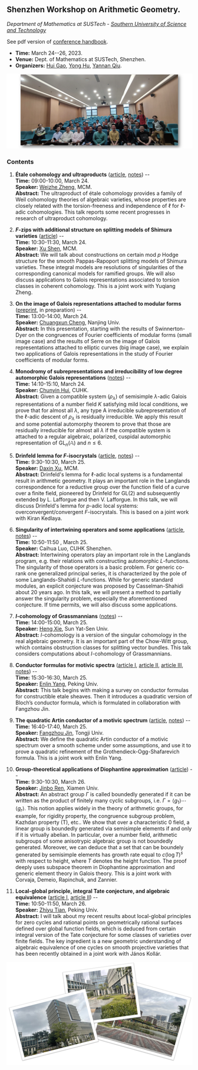 <head>
    <script src="https://cdn.mathjax.org/mathjax/latest/MathJax.js?config=TeX-AMS-MML_HTMLorMML" type="text/javascript"></script>
    <script type="text/x-mathjax-config">
        MathJax.Hub.Config({
            tex2jax: {
            skipTags: ['script', 'noscript', 'style', 'textarea', 'pre'],
            inlineMath: [['$','$']]
            }
        });
    </script>
</head>


## Shenzhen Workshop on Arithmetic Geometry.

_Department of Mathematics at SUSTech - [Southern University of Science and Technology](https://math.sustech.edu.cn/conference/12651.html)_

See pdf version of [conference handbook](././handbook.pdf).

- **Time:** March 24--26, 2023.
- **Venue:** Dept. of Mathematics at SUSTech, Shenzhen.
- **Organizers:** [Hui Gao](https://huigaomath.github.io/), [Yong Hu](https://math.sustech.edu.cn/c/huyong?lang=en), [Yannan Qiu](https://math.sustech.edu.cn/c/qiuyannan?lang=en).

![group](././group.png)

### Contents

1. **Étale cohomology and ultraproducts** ([article](https://link.springer.com/article/10.1007/s00229-020-01234-x), [notes](././Zheng.pdf)) -- <br/>
**Time:** 09:00-10:00, March 24. <br/>
**Speaker:** [Weizhe Zheng](https://server.mcm.ac.cn/~zheng/), MCM. <br/>
**Abstract:** The ultraproduct of étale cohomology provides a family of Weil cohomology theories of algebraic varieties, whose properties are closely related with the torsion-freeness and independence of $\ell$ for $\ell$-adic cohomologies. This talk reports some recent progresses in research of ultraproduct cohomology.


2. **_F_-zips with additional structure on splitting models of Shimura varieties** ([article](https://arxiv.org/abs/2212.13763)) -- <br/>
**Time:** 10:30-11:30, March 24. <br/>
**Speaker:** [Xu Shen](http://www.mcm.ac.cn/people/members/202012/t20201207_599977.html), MCM. <br/>
**Abstract:** We will talk about constructions on certain mod _p_ Hodge structure for the smooth Pappas-Rapoport splitting models of Shimura varieties. These integral models are resolutions of singularities of the corresponding canonical models for ramified groups. We will also discuss applications to Galois representations associated to torsion classes in coherent cohomology. This is a joint work with Yuqiang Zheng.


3. **On the image of Galois representations attached to modular forms** ([preprint](././Cheng.pdf), in preparation) -- <br/>
**Time:** 13:00-14:00, March 24. <br/>
**Speaker:** [Chuangxun Cheng](http://maths.nju.edu.cn/~ccheng/), Nanjing Univ. <br/>
**Abstract:** In this presentation, starting with the results of Swinnerton-Dyer on the congruences of Fourier coefficients of modular forms (small image case) and the results of Serre on the image of Galois representations attached to elliptic curves (big image case), we explain two applications of Galois representations in the study of Fourier coefficients of modular forms.



4. **Monodromy of subrepresentations and irreducibility of low degree automorphic Galois representations** ([notes](././Hui.pdf)) -- <br/>
**Time:** 14:10-15:10, March 24. <br/>
**Speaker:** [Chunyin Hui](https://www.math.cuhk.edu.hk/alumni/hui-chun-yin), CUHK. <br/>
**Abstract:** Given a compatible system $(\rho_{\lambda})$ of semisimple $\lambda$-adic Galois representations of a number field $K$ satisfying mild local conditions, we prove that for almost all $\lambda$, any type A irreducible subrepresentation of the $\ell$-adic descent of $\rho_{\lambda}$ is residually irreducible. We apply this result and some potential automorphy theorem to prove that those are residually irreducible for almost all $\lambda$ if the compatible system is attached to a regular algebraic, polarized, cuspidal automorphic representation of $\mathrm{GL}_{n}(\mathbb{A})$ and $n\leqslant 6$.

5. **Drinfeld lemma for _F_-isocrystals** ([article](https://arxiv.org/abs/2210.14872), [notes](././Xu.pdf)) -- <br/>
**Time:** 9:30-10:30, March 25. <br/>
**Speaker:** [Daxin Xu](http://www.mcm.ac.cn/people/members/202012/t20201207_599986.html), MCM. <br/>
**Abstract:** Drinfeld's lemma for $\ell$-adic local systems is a fundamental result in arithmetic geometry. It plays an important role in the Langlands correspondence for a reductive group over the function field of a curve over a finite field, pioneered by Drinfeld for GL(2) and subsequently extended by L. Lafforgue and then V. Lafforgue. In this talk, we will discuss Drinfeld's lemma for _p_-adic local systems: overconvergent/convergent _F_-isocrystals. This is based on a joint work with Kiran Kedlaya.

6. **Singularity of intertwining operators and some applications** ([article](https://arxiv.org/abs/2112.03531), [notes](././Luo.pdf)) -- <br/>
**Time:** 10:50-11:50 , March 25. <br/>
**Speaker:** Caihua Luo, CUHK Shenzhen. <br/>
**Abstract:** Intertwining operators play an important role in the Langlands program, e.g. their relations with constructing automorphic _L_-functions. The singularity of those operators is a basic problem. For generic co-rank one generalized principal series, it is characterized by the pole of some Langlands-Shahidi _L_-functions. While for generic standard modules, an explicit conjecture was proposed by Casselman-Shahidi about 20 years ago. In this talk, we will present a method to partially answer the singularity problem, especially the aforementioned conjecture. If time permits, we will also discuss some applications.


7. **_I_-cohomology of Grassmannians** ([notes](././Xie.pdf)) -- <br/>
**Time:** 14:00-15:00, March 25. <br/>
**Speaker:** [Heng Xie](https://sites.google.com/site/xieheng16/), Sun Yat-Sen Univ. <br/>
**Abstract:** _I_-cohomology is a version of the singular cohomology in the real algebraic geometry. It is an important part of the Chow-Witt group, which contains obstruction classes for splitting vector bundles. This talk considers computations about _I_-cohomology of Grassmannians.

8. **Conductor formulas for motivic spectra** ([article I](https://www.ams.org/journals/tran/2020-373-10/S0002-9947-2020-08187-2/S0002-9947-2020-08187-2.pdf), [article II](https://arxiv.org/abs/2209.11086), [article III](https://arxiv.org/abs/2211.10985), [notes](././Yang.pdf)) -- <br/>
**Time:** 15:30-16:30, March 25. <br/>
**Speaker:** [Enlin Yang](https://www.math.pku.edu.cn/teachers/yangenlin/ely.htm), Peking Univ. <br/>
**Abstract:** This talk begins with making a survey on conductor formulas for constructible etale sheaves. Then it introduces a quadratic version of Bloch’s conductor formula, which is formulated in collaboration with Fangzhou Jin.

9. **The quadratic Artin conductor of a motivic spectrum** ([article](https://arxiv.org/abs/2211.10985), [notes](././Jin.pdf)) -- <br/>
**Time:** 16:40-17:40, March 25. <br/>
**Speaker:** [Fangzhou Jin](https://fangzhoujin.github.io), Tongji Univ. <br/>
**Abstract:** We define the quadratic Artin conductor of a motivic spectrum over a smooth scheme under some assumptions, and use it to prove a quadratic refinement of the Grothendieck-Ogg-Shafarevich formula. This is a joint work with Enlin Yang.


10. **Group-theoretical applications of Diophantine approximation** ([article](https://link.springer.com/article/10.1007/s00222-021-01064-y)) -- <br/>
**Time:** 9:30-10:30, March 26. <br/>
**Speaker:** [Jinbo Ren](https://math.xmu.edu.cn/info/1081/18819.htm), Xiamen Univ. <br/>
**Abstract:** An abstract group $\Gamma$ is called boundedly generated if it can be written as the product of finitely many cyclic subgroups, i.e. $\Gamma=\langle g_1\rangle \cdots \langle g_r\rangle$. This notion applies widely in the theory of arithmetic groups, for example, for rigidity property, the congruence subgroup problem, Kazhdan property (T), etc.. We show that over a characteristic 0 field, a linear group is boundedly generated via semisimple elements if and only if it is virtually abelian. In particular, over a number field, arithmetic subgroups of some anisotrypic algebraic group is not boundedly generated. Moreover, we can deduce that a set that can be boundely generated by semisimple elements has growth rate equal to $c(\log T)^s$ with respect to height, where $T$ denotes the height function. The proof deeply uses subspace theorem in Diophantine approximation and generic element theory in Galois theory. This is a joint work with Corvaja, Demeio, Rapinchuk, and Zannier.



11. **Local-global principle, integral Tate conjecture, and algebraic equivalence** ([article I](https://arxiv.org/abs/2211.15915), [article II](https://arxiv.org/abs/2302.07069)) -- <br/>
**Time:** 10:50-11:50, March 26. <br/>
**Speaker:** [Zhiyu Tian](http://faculty.bicmr.pku.edu.cn/~tianzhiyu/), Peking Univ. <br/>
**Abstract:** I will talk about my recent results about local-global principles for zero cycles and rational points on geometrically rational surfaces defined over global function fields, which is deduced from certain integral version of the Tate conjecture for some classes of varieties over finite fields. The key ingredient is a new geometric understanding of algebraic equivalence of one cycles on smooth projective varieties that has been recently obtained in a joint work with János Kollár.

![SUSTech-landscape](././landscape.png)